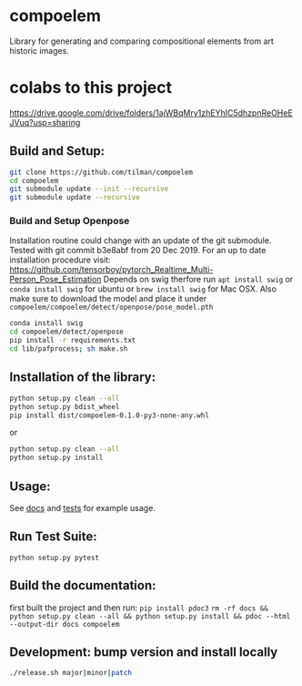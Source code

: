 # compoelem
Library for generating and comparing compositional elements from art historic images.

# colabs to this project
https://drive.google.com/drive/folders/1ajWBqMry1zhEYhIC5dhzpnReOHeEJVuq?usp=sharing

## Build and Setup:
```bash
git clone https://github.com/tilman/compoelem
cd compoelem
git submodule update --init --recursive
git submodule update --recursive
```
### Build and Setup Openpose
Installation routine could change with an update of the git submodule. Tested with git commit b3e8abf from 20 Dec 2019. For an up to date installation procedure visit: https://github.com/tensorboy/pytorch_Realtime_Multi-Person_Pose_Estimation
Depends on swig therfore run `apt install swig` or `conda install swig` for ubuntu or `brew install swig` for Mac OSX.
Also make sure to download the model and place it under `compoelem/compoelem/detect/openpose/pose_model.pth`
```bash
conda install swig
cd compoelem/detect/openpose
pip install -r requirements.txt
cd lib/pafprocess; sh make.sh
```
## Installation of the library:
```bash
python setup.py clean --all
python setup.py bdist_wheel
pip install dist/compoelem-0.1.0-py3-none-any.whl
```
or
```bash
python setup.py clean --all
python setup.py install
```

## Usage:
See [docs](https://tilman.github.io/compoelem/compoelem/) and [tests](tests/test_e2e.py) for example usage.

## Run Test Suite:
`python setup.py pytest`

## Build the documentation:
first built the project and then run:
`pip install pdoc3`
`rm -rf docs && python setup.py clean --all && python setup.py install && pdoc --html --output-dir docs compoelem`

## Development: bump version and install locally
```bash
./release.sh major|minor|patch
```
